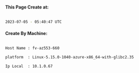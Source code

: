 
   
#### This Page Create at:

```bash

2023-07-05 - 05:40:47 UTC

```

#### Create By Machine:

```bash

Host Name : fv-az553-660

platform  : Linux-5.15.0-1040-azure-x86_64-with-glibc2.35

Ip Local  : 10.1.0.67

```


